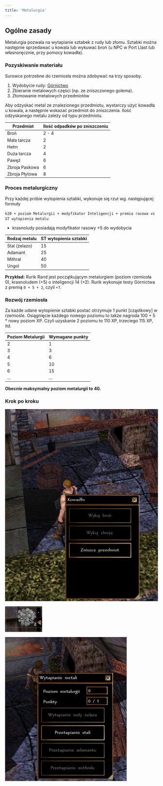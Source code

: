 ```yaml
---
title: 'Metalurgia'
---
```



## Ogólne zasady

Metalurgia pozwala na wytapianie sztabek z rudy lub złomu. Sztabki można następnie sprzedawać u kowala lub wykuwać broń (u NPC w Port Llast lub własnoręcznie, przy pomocy kowadła).

### Pozyskiwanie materiału

Surowce potrzebne do rzemiosła można zdobywać na trzy sposoby.

1. Wydobycie rudy: [Górnictwo](./05-Gornictwo.md)
2. Zbieranie metalowych części (np. ze zniszczonego golema).
3. Złomowanie metalowych przedmiotów

Aby odzyskać metal ze znalezionego przedmiotu, wystarczy użyć kowadła u kowala, a następnie wskazać przedmiot do zniszczenia. Ilość odzyskanego metalu zależy od typu przedmiotu.

| Przedmiot      | Ilość odpadków po zniszczeniu |
|----------------|-------------------------------|
| Broń           | 2 - 4                         |
| Mała tarcza    | 2                             |
| Hełm           | 2                             |
| Duża tarcza    | 4                             |
| Pawęż          | 6                             |
| Zbroja Paskowa | 6                             |
| Zbroja Płytowa | 8                             |

### Proces metalurgiczny

Przy każdej próbie wytopienia sztabki, wykonuje się rzut wg. następującej formuły

``k20 + poziom Metalurgii + modyfikator Inteligencji + premia rasowa vs ST wytopienia metalu``

- krasnoludy posiadają modyfikator rasowy +5 do wydobycia

| Rodzaj metalu | ST wytopienia sztabki |
|---------------|-----------------------|
| Stal (żelazo) | 15                    |
| Adamant       | 25                    |
| Mithral       | 40                    |
| Ungol         | 50                    |


**Przykład:** Rurik Rand jest początkującym metalurgiem (poziom rzemiosła 0), krasnoludem (+5) o inteligencji 14 (+2). Rurik wykonuje testy Górnictwa z premią ``0 + 5 + 2``, czyli ``+7``.

### Rozwój rzemiosła

Za każde udane wytopienie sztabki postać otrzymuje 1 punkt [cząstkowy] w rzemiośle. Osiągnięcie każdego nowego poziomu to także nagroda 100 + 5 * nowy poziom XP. Czyli uzyskanie 2 poziomu to 110 XP, trzeciego 115 XP, itd.

| Poziom Metalurgii | Wymagane punkty |
|-------------------|-----------------|
| 2                 | 1               |
| 3                 | 3               |
| 4                 | 6               |
| 5                 | 10              |
| 6                 | 15              |
| ...               | ...             |

**Obecnie maksymalny poziom metalurgii to 40.**

### Krok po kroku

![dialog metalurgia](../../static/img/wiki/wiki-rzemioslo/metalurgia-1.png)

![dialog metalurgia](../../static/img/wiki/wiki-rzemioslo/metalurgia-2.png)

![dialog metalurgia](../../static/img/wiki/wiki-rzemioslo/metalurgia-3.png)
